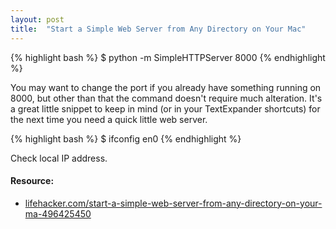 ```yaml
---
layout: post
title:  "Start a Simple Web Server from Any Directory on Your Mac"
---
```

{% highlight bash %}
$ python -m SimpleHTTPServer 8000
{% endhighlight %}

You may want to change the port if you already have something running on 8000, but other than that the command doesn't require much alteration. It's a great little snippet to keep in mind (or in your TextExpander shortcuts) for the next time you need a quick little web server.

{% highlight bash %}
$ ifconfig en0
{% endhighlight %}

Check local IP address.

#### Resource:
* [lifehacker.com/start-a-simple-web-server-from-any-directory-on-your-ma-496425450](http://lifehacker.com/start-a-simple-web-server-from-any-directory-on-your-ma-496425450)